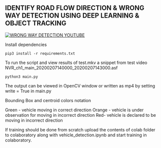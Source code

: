## IDENTIFY ROAD FLOW DIRECTION & WRONG WAY DETECTION USING DEEP LEARNING & OBJECT TRACKING ##

[![WRONG WAY DETECTION YOUTUBE](https://www.youtube.com/watch?v=224_xUMf_IQ/0.jpg)](https://www.youtube.com/watch?v=224_xUMf_IQ)

Install dependencies

```
pip3 install -r requirements.txt 

```

To run the script and view results of test.mkv a snippet from test video NVR_ch1_main_20200207140000_20200207143000.asf

```
python3 main.py

```
The output can be viewed in OpenCV window or written as mp4 by setting
write = True in main.py

Bounding Box and centroid colors notation

Green - vehicle moving in correct direction
Orange - vehicle is under observation for moving in incorrect direction
Red- vehicle is declared to be moving in incorrect direction

If training should be done from scratch upload the contents of colab folder to colaboratory along with
vehicle_detection.ipynb and start training in colaboratory.


